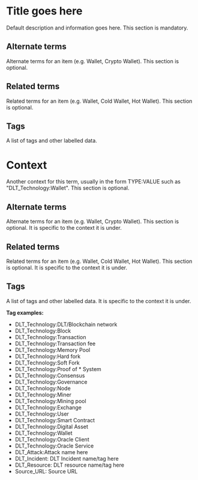 # Title goes here

Default description and information goes here. This section is mandatory.

## Alternate terms

Alternate terms for an item (e.g. Wallet, Crypto Wallet). This section is optional.

## Related terms

Related terms for an item (e.g. Wallet, Cold Wallet, Hot Wallet). This section is optional.

## Tags

A list of tags and other labelled data.

# Context

Another context for this term, usually in the form TYPE:VALUE such as "DLT_Technology:Wallet". This section is optional.

## Alternate terms

Alternate terms for an item (e.g. Wallet, Crypto Wallet). This section is optional. It is specific to the context it is under.

## Related terms

Related terms for an item (e.g. Wallet, Cold Wallet, Hot Wallet). This section is optional. It is specific to the context it is under.

## Tags

A list of tags and other labelled data. It is specific to the context it is under.

**Tag examples:**

* DLT_Technology:DLT/Blockchain network
* DLT_Technology:Block
* DLT_Technology:Transaction
* DLT_Technology:Transaction fee
* DLT_Technology:Memory Pool
* DLT_Technology:Hard fork
* DLT_Technology:Soft Fork
* DLT_Technology:Proof of * System
* DLT_Technology:Consensus
* DLT_Technology:Governance
* DLT_Technology:Node
* DLT_Technology:Miner
* DLT_Technology:Mining pool
* DLT_Technology:Exchange
* DLT_Technology:User
* DLT_Technology:Smart Contract
* DLT_Technology:Digital Asset
* DLT_Technology:Wallet
* DLT_Technology:Oracle Client
* DLT_Technology:Oracle Service
* DLT_Attack:Attack name here
* DLT_Incident: DLT Incident name/tag here
* DLT_Resource: DLT resource name/tag here
* Source_URL: Source URL
